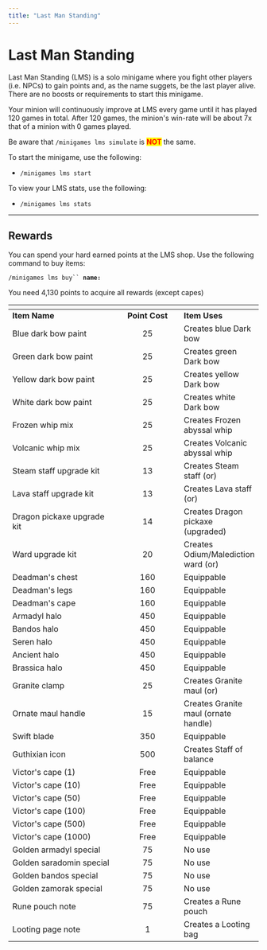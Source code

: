 ```yaml
---
title: "Last Man Standing"
---
```


# Last Man Standing

Last Man Standing (LMS) is a solo minigame where you fight other players (i.e. NPCs) to gain points and, as the name suggets, be the last player alive. There are no boosts or requirements to start this minigame.

Your minion will continuously improve at LMS every game until it has played 120 games in total. After 120 games, the minion's win-rate will be about 7x that of a minion with 0 games played.

Be aware that `/minigames lms simulate` is <mark style="color:red;">**NOT**</mark> the same.

To start the minigame, use the following:

- `/minigames lms start`

To view your LMS stats, use the following:

- `/minigames lms stats`

---

## Rewards

You can spend your hard earned points at the LMS shop. Use the following command to buy items:

`/minigames lms buy`` `**`name:`**

You need 4,130 points to acquire all rewards (except capes)

<table><thead><tr><th width="272.3333333333333"></th><th width="161" align="center"></th><th></th></tr></thead><tbody><tr><td><strong>Item Name</strong></td><td align="center"><strong>Point Cost</strong></td><td><strong>Item Uses</strong></td></tr><tr><td>Blue dark bow paint</td><td align="center">25</td><td>Creates blue Dark bow</td></tr><tr><td>Green dark bow paint</td><td align="center">25</td><td>Creates green Dark bow</td></tr><tr><td>Yellow dark bow paint</td><td align="center">25</td><td>Creates yellow Dark bow</td></tr><tr><td>White dark bow paint</td><td align="center">25</td><td>Creates white Dark bow</td></tr><tr><td>Frozen whip mix</td><td align="center">25</td><td>Creates Frozen abyssal whip</td></tr><tr><td>Volcanic whip mix</td><td align="center">25</td><td>Creates Volcanic abyssal whip</td></tr><tr><td>Steam staff upgrade kit</td><td align="center">13</td><td>Creates Steam staff (or)</td></tr><tr><td>Lava staff upgrade kit</td><td align="center">13</td><td>Creates Lava staff (or)</td></tr><tr><td>Dragon pickaxe upgrade kit</td><td align="center">14</td><td>Creates Dragon pickaxe (upgraded)</td></tr><tr><td>Ward upgrade kit</td><td align="center">20</td><td>Creates Odium/Malediction ward (or)</td></tr><tr><td>Deadman's chest</td><td align="center">160</td><td>Equippable</td></tr><tr><td>Deadman's legs</td><td align="center">160</td><td>Equippable</td></tr><tr><td>Deadman's cape</td><td align="center">160</td><td>Equippable</td></tr><tr><td>Armadyl halo</td><td align="center">450</td><td>Equippable</td></tr><tr><td>Bandos halo</td><td align="center">450</td><td>Equippable</td></tr><tr><td>Seren halo</td><td align="center">450</td><td>Equippable</td></tr><tr><td>Ancient halo</td><td align="center">450</td><td>Equippable</td></tr><tr><td>Brassica halo</td><td align="center">450</td><td>Equippable</td></tr><tr><td>Granite clamp</td><td align="center">25</td><td>Creates Granite maul (or)</td></tr><tr><td>Ornate maul handle</td><td align="center">15</td><td>Creates Granite maul (ornate handle)</td></tr><tr><td>Swift blade</td><td align="center">350</td><td>Equippable</td></tr><tr><td>Guthixian icon</td><td align="center">500</td><td>Creates Staff of balance</td></tr><tr><td>Victor's cape (1)</td><td align="center">Free</td><td>Equippable</td></tr><tr><td>Victor's cape (10)</td><td align="center">Free</td><td>Equippable</td></tr><tr><td>Victor's cape (50)</td><td align="center">Free</td><td>Equippable</td></tr><tr><td>Victor's cape (100)</td><td align="center">Free</td><td>Equippable</td></tr><tr><td>Victor's cape (500)</td><td align="center">Free</td><td>Equippable</td></tr><tr><td>Victor's cape (1000)</td><td align="center">Free</td><td>Equippable</td></tr><tr><td>Golden armadyl special</td><td align="center">75</td><td>No use</td></tr><tr><td>Golden saradomin special</td><td align="center">75</td><td>No use</td></tr><tr><td>Golden bandos special</td><td align="center">75</td><td>No use</td></tr><tr><td>Golden zamorak special</td><td align="center">75</td><td>No use</td></tr><tr><td>Rune pouch note</td><td align="center">75</td><td>Creates a Rune pouch</td></tr><tr><td>Looting page note</td><td align="center">1</td><td>Creates a Looting bag</td></tr></tbody></table>
